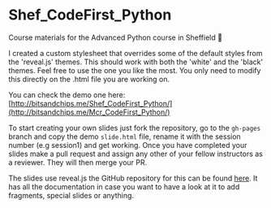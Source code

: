 # Shef_CodeFirst_Python
Course materials for the Advanced Python course in Sheffield 🤖

I created a custom stylesheet that overrides some of the default styles from the 'reveal.js' themes. This should work with both the 'white' and the 'black' themes. Feel free to use the one you like the most. You only need to modify this directly on the .html file you are working on.

You can check the demo one here: [http://bitsandchips.me/Shef_CodeFirst_Python/](http://bitsandchips.me/Mcr_CodeFirst_Python/)


To start creating your own slides just fork the repository, go to the `gh-pages` branch and copy the demo `slide.html` file, rename it with the session number (e.g session1) and get working. Once you have completed your slides make a pull request and assign any other of your fellow instructors as a reviewer. They will then merge your PR.

The slides use reveal.js the GitHub repository for this can be found [here](https://github.com/hakimel/reveal.js/). It has all the documentation in case you want to have a look at it to add fragments, special slides or anything.
